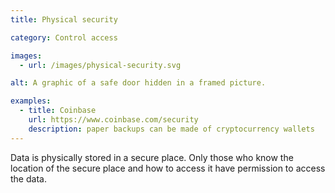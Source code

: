 ```yaml
---
title: Physical security

category: Control access

images:
  - url: /images/physical-security.svg

alt: A graphic of a safe door hidden in a framed picture.

examples:
  - title: Coinbase
    url: https://www.coinbase.com/security
    description: paper backups can be made of cryptocurrency wallets
---
```


Data is physically stored in a secure place. Only those who know the location of the secure place and how to access it have permission to access the data.
